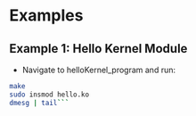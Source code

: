 # Examples
## Example 1: Hello Kernel Module
- Navigate to helloKernel_program and run:

```sh
make
sudo insmod hello.ko
dmesg | tail```